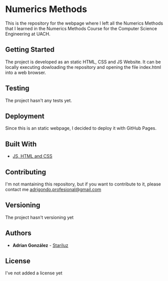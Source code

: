 # Numerics Methods

This is the repository for the webpage where I left all the Numerics Methods that I learned in the Numerics Methods Course for the Computer Science Engineering at UACH.

## Getting Started

The project is developed as an static HTML, CSS and JS Website. It can be locally executing dowloading the repository and opening the file index.html into a web browser.


## Testing

The project hasn't any tests yet.

## Deployment

Since this is an static webpage, I decided to deploy it with GitHub Pages.

## Built With

* [JS, HTML and CSS](https://developer.mozilla.org/es/docs/Web/JavaScript)

## Contributing

I'm not mantaining this repository, but if you want to contribute to it, please contact me adrigondo.profesional@gmail.com

## Versioning

The project hasn't versioning yet

## Authors

* **Adrian González** - [Stariluz](https://github.com/Adrigondo)

## License

I've not added a license yet

